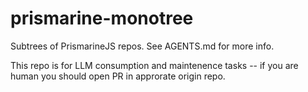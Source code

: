# prismarine-monotree

Subtrees of PrismarineJS repos. See AGENTS.md for more info.

This repo is for LLM consumption and maintenence tasks -- if you are human you should open PR in approrate origin repo.